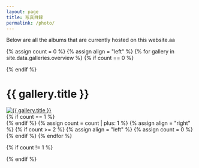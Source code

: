 ```yaml
---
layout: page
title: 写真目録
permalink: /photo/
---
```



<p>Below are all the albums that are currently hosted on this website.aa</p>

{% assign count = 0 %}
{% assign align = "left" %}
{% for gallery in site.data.galleries.overview %}
{% if count == 0 %}<div class="row">{% endif %}
  <div class="half-width gallery-preview {{ align }}">
    <h1>{{ gallery.title }}</h1>
    <a href="/ShadowArchive/{{ gallery.postDirectory }}/">
      <img alt="{{ gallery.title }}" src="ShadowArchive/test.jpg" />
    </a>
  </div>
{% if count == 1 %}</div>{% endif %}
{% assign count = count | plus: 1 %}
{% assign align = "right" %}
{% if count >= 2 %}
{% assign align = "left" %}
{% assign count = 0 %}
{% endif %}
{% endfor %}

{% if count != 1 %}
</div>
{% endif %}



<!--ShadowArchive/assets/photography/{{ gallery.directory }}/{{ gallery.preview.filename}}/-->